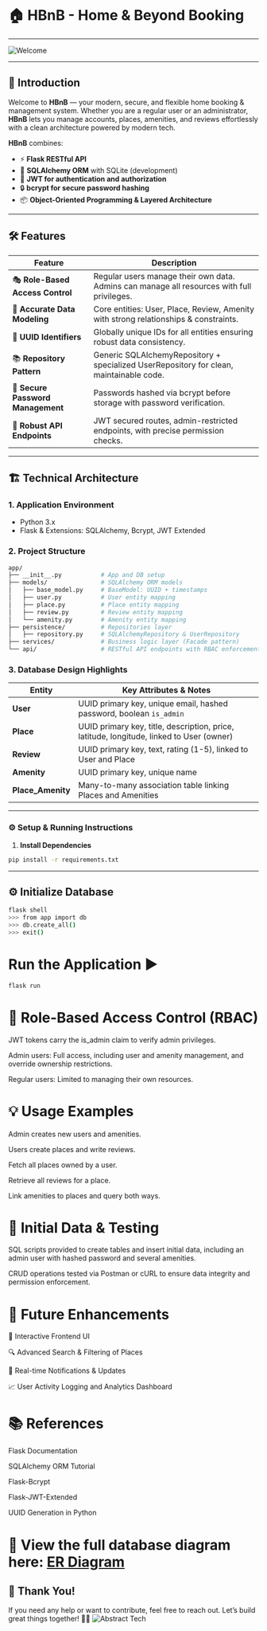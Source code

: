
# 🏠 HBnB - Home & Beyond Booking

---

![Welcome](https://media.giphy.com/media/l0MYt5jPR6QX5pnqM/giphy.gif)

---

## 📖 Introduction

Welcome to **HBnB** — your modern, secure, and flexible home booking & management system. Whether you are a regular user or an administrator, **HBnB** lets you manage accounts, places, amenities, and reviews effortlessly with a clean architecture powered by modern tech.

**HBnB** combines:

- ⚡ **Flask RESTful API**  
- 🐍 **SQLAlchemy ORM** with SQLite (development)  
- 🔐 **JWT for authentication and authorization**  
- 🔒 **bcrypt for secure password hashing**  
- 📦 **Object-Oriented Programming & Layered Architecture**

---

## 🛠️ Features

| Feature                         | Description                                                                                  |
|--------------------------------|----------------------------------------------------------------------------------------------|
| 🎭 **Role-Based Access Control** | Regular users manage their own data. Admins can manage all resources with full privileges.   |
| 🧩 **Accurate Data Modeling**      | Core entities: User, Place, Review, Amenity with strong relationships & constraints.         |
| 🔑 **UUID Identifiers**             | Globally unique IDs for all entities ensuring robust data consistency.                       |
| 📚 **Repository Pattern**           | Generic SQLAlchemyRepository + specialized UserRepository for clean, maintainable code.      |
| 🔐 **Secure Password Management**   | Passwords hashed via bcrypt before storage with password verification.                       |
| 🚀 **Robust API Endpoints**          | JWT secured routes, admin-restricted endpoints, with precise permission checks.             |

---

## 🏗️ Technical Architecture

### 1. Application Environment

- Python 3.x  
- Flask & Extensions: SQLAlchemy, Bcrypt, JWT Extended  

### 2. Project Structure

```bash
app/
├── __init__.py           # App and DB setup
├── models/               # SQLAlchemy ORM models
│   ├── base_model.py     # BaseModel: UUID + timestamps
│   ├── user.py           # User entity mapping
│   ├── place.py          # Place entity mapping
│   ├── review.py         # Review entity mapping
│   └── amenity.py        # Amenity entity mapping
├── persistence/          # Repositories layer
│   ├── repository.py     # SQLAlchemyRepository & UserRepository
├── services/             # Business logic layer (Facade pattern)
└── api/                  # RESTful API endpoints with RBAC enforcement


```
### 3. Database Design Highlights

| Entity       | Key Attributes & Notes                                                         |
|--------------|--------------------------------------------------------------------------------|
| **User**       | UUID primary key, unique email, hashed password, boolean `is_admin`            |
| **Place**      | UUID primary key, title, description, price, latitude, longitude, linked to User (owner) |
| **Review**     | UUID primary key, text, rating (1-5), linked to User and Place                 |
| **Amenity**    | UUID primary key, unique name                                                  |
| **Place_Amenity** | Many-to-many association table linking Places and Amenities                  |

---

### ⚙️ Setup & Running Instructions

1. **Install Dependencies**

```bash
pip install -r requirements.txt
```
 ---

## ⚙️ Initialize Database

```bash
flask shell
>>> from app import db
>>> db.create_all()
>>> exit()
```
# Run the Application ▶️
```bash
flask run
```
# 🔐 Role-Based Access Control (RBAC)
JWT tokens carry the is_admin claim to verify admin privileges.

Admin users: Full access, including user and amenity management, and override ownership restrictions.

Regular users: Limited to managing their own resources.

# 💡 Usage Examples
Admin creates new users and amenities.

Users create places and write reviews.

Fetch all places owned by a user.

Retrieve all reviews for a place.

Link amenities to places and query both ways.

# 🧪 Initial Data & Testing
SQL scripts provided to create tables and insert initial data, including an admin user with hashed password and several amenities.

CRUD operations tested via Postman or cURL to ensure data integrity and permission enforcement.

# 🚀 Future Enhancements
🎨 Interactive Frontend UI

🔍 Advanced Search & Filtering of Places

🔔 Real-time Notifications & Updates

📈 User Activity Logging and Analytics Dashboard


# 📚 References
Flask Documentation

SQLAlchemy ORM Tutorial

Flask-Bcrypt

Flask-JWT-Extended

UUID Generation in Python


# 📎 View the full database diagram here: [ER Diagram](./er_diagram.md)

## 🙌 Thank You!
If you need any help or want to contribute, feel free to reach out. Let’s build great things together! 🚀✨
![Abstract Tech](https://media.giphy.com/media/YTbZzCkRQCEJa/giphy.gif)
